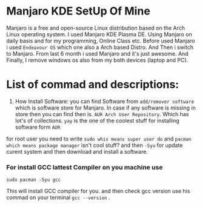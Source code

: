 # Manjaro KDE SetUp Of Mine
Manjaro is a free and open-source Linux distribution based on the Arch Linux operating system. I used Manjaro KDE Plasma DE. Using Manjaro on daily basis and for my programming, Online Class etc. Before used Manjaro i used `Endeavour OS` which one also a Arch based Distro. And Then i switch to Manjaro. From last 6 month i used Manjaro and it's just awesome. And Finally, I remove windows os also from my both devices (laptop and PC).


# List of commad and descriptions: 

1. How Install Software:
  you can find Software from `add/remover software` which is software store for Manjaro. In case if any software is missing in store then you can find then is. `AUR Arch User Repository`. Which has lot's of collections. 
  `yay` is the one of the coolest stuff for installing software form `AUR`
  
  for root user you need to write `sudo whis means super user do` and `pacman which means package manager` isn't cool stuff? and then `-Syu` for update curent system and then download and install a software.
  
  ### For install GCC lattest Compiler on you machine use
    sudo pacman -Syu gcc
This will install GCC compiler for you. and then check  gcc version use his commad on your terminal `gcc --version` .
